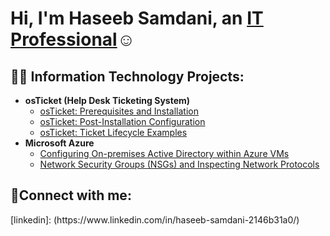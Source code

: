 <h1>Hi, I'm Haseeb Samdani, an <a href="https://linkedin.com/in/Josh">IT Professional</a>☺</h1>

<h2>👨‍💻 Information Technology Projects:</h2>

- <b>osTicket (Help Desk Ticketing System)</b>
  - [osTicket: Prerequisites and Installation](https://github.com/HaseebSamdani/osticket-prereqs)
  - [osTicket: Post-Installation Configuration](https://github.com/HaseebSamdanic/post-install-config)
  - [osTicket: Ticket Lifecycle Examples](https://github.com/HaseebSamdanic/ticket-lifecycle)
- <b>Microsoft Azure</b>
  - [Configuring On-premises Active Directory within Azure VMs](https://github.com/HaseebSamdani/configure-ad)
  - [Network Security Groups (NSGs) and Inspecting Network Protocols](https://github.com/HaseebSamdani/azure-network-protocols)

<h2>🤳Connect with me:</h2>
[linkedin]: (https://www.linkedin.com/in/haseeb-samdani-2146b31a0/)

